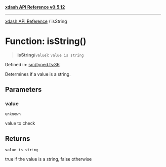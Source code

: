[**xdash API Reference v0.5.12**](index.md)

***

[xdash API Reference](/xdash/api/index.md) / isString

# Function: isString()

> **isString**(`value`): `value is string`

Defined in: [src/typed.ts:36](https://github.com/shtse8/xdash/blob/ed88c6e7ad3be9e5e1e06776f9ca07ed27d97c13/src/typed.ts#L36)

Determines if a value is a string.

## Parameters

### value

`unknown`

value to check

## Returns

`value is string`

true if the value is a string, false otherwise
